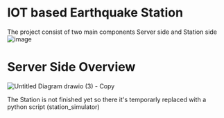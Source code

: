 # IOT based Earthquake Station 
The project consist of two main components Server side and Station side
![image](https://github.com/user-attachments/assets/1a20e600-cccf-4c1a-9594-da2f8ec37e17)


# Server Side Overview
![Untitled Diagram drawio (3) - Copy](https://github.com/user-attachments/assets/d73b16e7-9671-4337-ba56-30a5ed542ea5)


The Station is not finished yet so there it's temporarly replaced with a python script (station_simulator)
